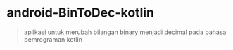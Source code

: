 # android-BinToDec-kotlin
> aplikasi untuk merubah bilangan binary menjadi decimal pada bahasa pemrograman kotlin  
